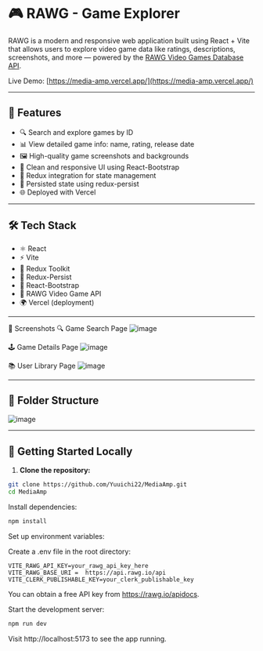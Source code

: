 # 🎮 RAWG - Game Explorer

RAWG is a modern and responsive web application built using React + Vite that allows users to explore video game data like ratings, descriptions, screenshots, and more — powered by the [RAWG Video Games Database API](https://rawg.io/apidocs).

Live Demo: [https://media-amp.vercel.app/](https://media-amp.vercel.app/)

---

## 🚀 Features

- 🔍 Search and explore games by ID
- 📊 View detailed game info: name, rating, release date
- 🖼 High-quality game screenshots and backgrounds
- 🎨 Clean and responsive UI using React-Bootstrap
- 🔁 Redux integration for state management
- 💾 Persisted state using redux-persist
- 🌐 Deployed with Vercel

---

## 🛠 Tech Stack

- ⚛️ React
- ⚡ Vite
- 🧩 Redux Toolkit
- 🧠 Redux-Persist
- 💅 React-Bootstrap
- 🔗 RAWG Video Game API
- 🌍 Vercel (deployment)

---

📸 Screenshots
🔍 Game Search Page
![image](https://github.com/user-attachments/assets/56210187-082a-4878-ad7b-97e4dc43c613)

🕹️ Game Details Page
![image](https://github.com/user-attachments/assets/880ee3d8-eb00-4a8b-8777-72dc2f6c62c1)

📚 User Library Page
![image](https://github.com/user-attachments/assets/717b455e-6ded-4055-8ac8-53c449004a92)


---

## 📁 Folder Structure
![image](https://github.com/user-attachments/assets/efa66e90-4188-47a4-b9ee-8306ebe82e6b)

---

## 🧪 Getting Started Locally

1. **Clone the repository:**

```bash
git clone https://github.com/Yuuichi22/MediaAmp.git
cd MediaAmp
```

Install dependencies:

```bash
npm install
```
Set up environment variables:

Create a .env file in the root directory:

```env
VITE_RAWG_API_KEY=your_rawg_api_key_here
VITE_RAWG_BASE_URI =  https://api.rawg.io/api
VITE_CLERK_PUBLISHABLE_KEY=your_clerk_publishable_key
```
You can obtain a free API key from https://rawg.io/apidocs.

Start the development server:

```bash
npm run dev
```
Visit http://localhost:5173 to see the app running.
